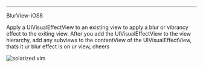 ---
BlurView-iOS8

Apply a UIVisualEffectView to an existing view to apply a blur or vibrancy effect to the exiting view. After you add the UIVisualEffectView to the view hierarchy, add any subviews to the contentView of the UIVisualEffectView, thats it ur blur effect is on ur view, cheers

![solarized vim](http://i.imgur.com/hGDYiYY.png)


